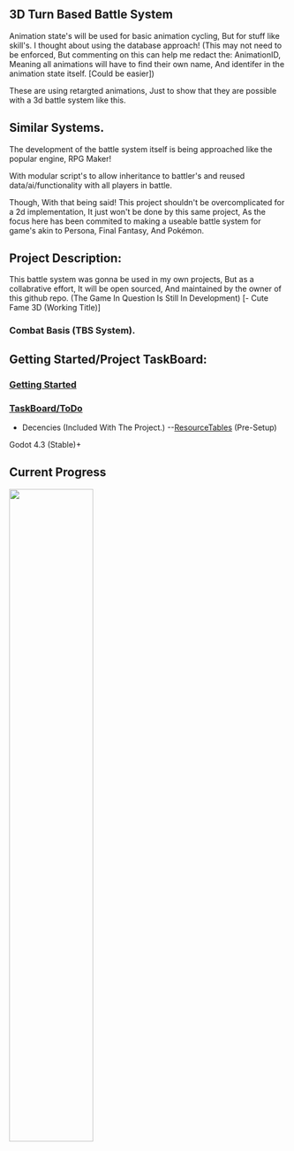## 3D Turn Based Battle System

Animation state's will be used for basic animation cycling, But for stuff like skill's. I thought about using the database approach! (This may not need to be enforced, But commenting on this can help me redact the: AnimationID, Meaning all animations will have to find their own name, And identifer in the animation state itself. [Could be easier])




These are using retargted animations, Just to show that they are possible with a 3d battle system like this.

## Similar Systems. 

The development of the battle system itself is being approached like the popular engine, RPG Maker!

With modular script's to allow inheritance to battler's and reused data/ai/functionality with all players in battle.

Though, With that being said! This project shouldn't be overcomplicated for a 2d implementation, It just won't be done by this same project, As the focus here has been commited to making a useable battle system for game's akin to Persona, Final Fantasy, And Pokémon.

## Project Description:
This battle system was gonna be used in my own projects, But as a collabrative effort, It will be open sourced, And maintained by the owner of this github repo. (The Game In Question Is Still In Development) [- Cute Fame 3D (Working Title)]

### Combat Basis (TBS System).

## Getting Started/Project TaskBoard:

### [Getting Started](https://github.com/Cute-Fame-Studio/3D-TurnBasedCombat/blob/3a52040dce2baa93689853395029f7fb2f1c978d/gettingstarted.md)
### [TaskBoard/ToDo](https://github.com/orgs/Cute-Fame-Studio/projects/2)

- Decencies (Included With The Project.)
--[ResourceTables](https://github.com/don-tnowe/godot-resources-as-sheets-plugin) (Pre-Setup)


Godot 4.3 (Stable)+

## Current Progress
<img src="https://github.com/user-attachments/assets/df5e2b88-03ee-42b5-90db-7724e2879f78" width=55% height=55%>
